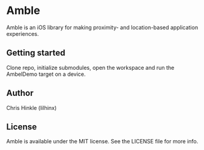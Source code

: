 # Amble

Amble is an iOS library for making proximity- and location-based application experiences.

## Getting started
Clone repo, initialize submodules, open the workspace and run the AmbelDemo target on a device.

## Author

Chris Hinkle (lilhinx)

## License

Amble is available under the MIT license. See the LICENSE file for more info.
